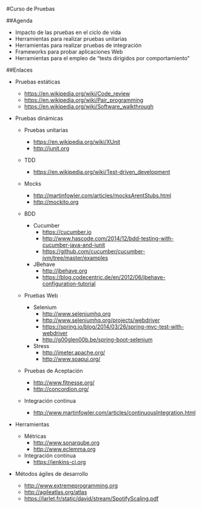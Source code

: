 #Curso de Pruebas

##Agenda

- Impacto de las pruebas en el ciclo de vida
- Herramientas para realizar pruebas unitarias
- Herramientas para realizar pruebas de integración
- Frameworks para probar aplicaciones Web
- Herramientas para el empleo de “tests dirigidos por comportamiento”

##Enlaces

- Pruebas estáticas
	- https://en.wikipedia.org/wiki/Code_review
	- https://en.wikipedia.org/wiki/Pair_programming
	- https://en.wikipedia.org/wiki/Software_walkthrough

- Pruebas dinámicas
	- Pruebas unitarias
		- https://en.wikipedia.org/wiki/XUnit
		- http://junit.org
	- TDD
		- https://en.wikipedia.org/wiki/Test-driven_development
	- Mocks
		- http://martinfowler.com/articles/mocksArentStubs.html
		- http://mockito.org
	- BDD
		- Cucumber
			- https://cucumber.io
			- http://www.hascode.com/2014/12/bdd-testing-with-cucumber-java-and-junit
			- https://github.com/cucumber/cucumber-jvm/tree/master/examples
		- JBehave
			- http://jbehave.org
			- https://blog.codecentric.de/en/2012/06/jbehave-configuration-tutorial
	- Pruebas Web
		- Selenium
			- http://www.seleniumhq.org
			- http://www.seleniumhq.org/projects/webdriver
			- https://spring.io/blog/2014/03/26/spring-mvc-test-with-webdriver
			- http://g00glen00b.be/spring-boot-selenium
		- Stress
			- http://jmeter.apache.org/
			- http://www.soapui.org/
	- Pruebas de Aceptación
		- http://www.fitnesse.org/
		- http://concordion.org/

	- Integración continua
		- http://www.martinfowler.com/articles/continuousIntegration.html

- Herramientas
	- Métricas
		- http://www.sonarqube.org
		- http://www.eclemma.org
	- Integración continua
		- https://jenkins-ci.org		

- Métodos ágiles de desarrollo
	- http://www.extremeprogramming.org
	- http://agileatlas.org/atlas
	- https://larlet.fr/static/david/stream/SpotifyScaling.pdf


